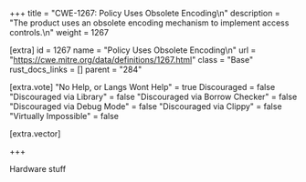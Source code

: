 +++
title = "CWE-1267: Policy Uses Obsolete Encoding\n"
description = "The product uses an obsolete encoding mechanism to implement access controls.\n"
weight = 1267

[extra]
id = 1267
name = "Policy Uses Obsolete Encoding\n"
url = "https://cwe.mitre.org/data/definitions/1267.html"
class = "Base"
rust_docs_links = []
parent = "284"

[extra.vote]
"No Help, or Langs Wont Help" = true
Discouraged = false
"Discouraged via Library" = false
"Discouraged via Borrow Checker" = false
"Discouraged via Debug Mode" = false
"Discouraged via Clippy" = false
"Virtually Impossible" = false

[extra.vector]

+++

Hardware stuff